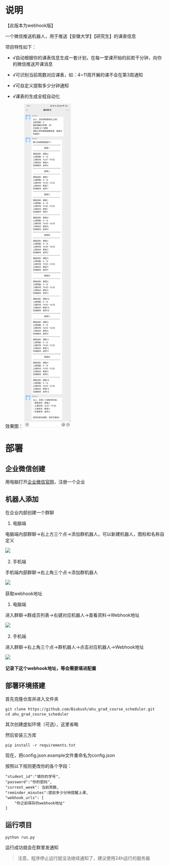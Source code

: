 # 说明

【此版本为webhook版】

一个微信推送机器人，用于推送【安徽大学】【研究生】的课表信息

项目特性如下：

- √自动根据你的课表信息生成一套计划，在每一堂课开始的前若干分钟，向你的微信推送开课消息

- √可识别当前周数对应课表，如：4~11周开展的课不会在第3周通知

- √可自定义提取多少分钟通知

- √课表的生成全程自动化

效果图：
![](https://github.com/Biubush/ahu_grad_course_scheduler/blob/main/src/picture1.jpg?raw=true)

# 部署

## 企业微信创建

用电脑打开[企业微信官网](https://work.weixin.qq.com/)，注册一个企业

## 机器人添加

在企业内部创建一个群聊

1. 电脑端

电脑端内部群聊->右上方三个点->添加群机器人，可以新建机器人，图标和名称自定义

![](https://wework.qpic.cn/wwpic/868508_4dgIgzTdS-65Db0_1659594009/0)

2. 手机端

手机端内部群聊->右上角三个点->添加群机器人

![](https://wework.qpic.cn/wwpic/657379_ToFmtAL7QaSmIJL_1659594297/0)

获取webhook地址

1. 电脑端

进入群聊->群成员列表->右键对应机器人->查看资料->Webhook地址

![](https://wework.qpic.cn/wwpic/834386_YwjNl7xXRFGljK2_1659594353/0)

2. 手机端

进入群聊->右上角三个点->群机器人->点击对应机器人->Webhook地址

![](https://wework.qpic.cn/wwpic3az/962903_L2oGjlA8RoeY2i__1722505783/0)

**记录下这个webhook地址，等会需要填进配置**

## 部署环境搭建

首先克隆仓库并进入文件夹

```
git clone https://github.com/Biubush/ahu_grad_course_scheduler.git
cd ahu_grad_course_scheduler
```

其次创建虚拟环境（可选），这里省略

然后安装三方库

```
pip install -r requirements.txt
```

现在，把config.json.example文件重命名为config.json

按照以下规则更改你的各个字段：
```
"student_id":"填你的学号",
"password":"你的密码",
"current_week": 当前周数,
"reminder_minutes":提前多少分钟提醒上课,
"webhook_urls": [
    "你之前保存的webhook地址"
]
```

## 运行项目

```
python run.py
```

运行成功就会在群里发通知

> 注意，程序停止运行就没法继续通知了，建议使用24h运行的服务器